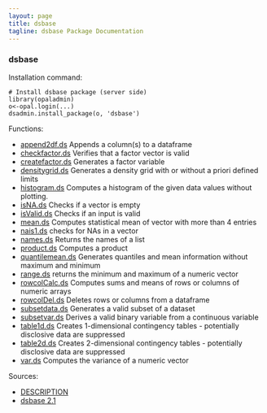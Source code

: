 ```yaml
---
layout: page
title: dsbase
tagline: dsbase Package Documentation
---
```



### dsbase

Installation command:

	# Install dsbase package (server side)
	library(opaladmin)
	o<-opal.login(...)
	dsadmin.install_package(o, 'dsbase')

Functions:


* [append2df.ds](append2df.ds.html) Appends a column(s) to a dataframe
* [checkfactor.ds](checkfactor.ds.html) Verifies that a factor vector is valid
* [createfactor.ds](createfactor.ds.html) Generates a factor variable
* [densitygrid.ds](densitygrid.ds.html) Generates a density grid with or without a priori defined limits
* [histogram.ds](histogram.ds.html) Computes a histogram of the given data values without plotting.
* [isNA.ds](isNA.ds.html) Checks if a vector is empty
* [isValid.ds](isValid.ds.html) Checks if an input is valid
* [mean.ds](mean.ds.html) Computes statistical mean of vector with more than 4 entries
* [nais1.ds](nais1.ds.html) checks for NAs in a vector
* [names.ds](names.ds.html) Returns the names of a list
* [product.ds](product.ds.html) Computes a product
* [quantilemean.ds](quantilemean.ds.html) Generates quantiles and mean information without maximum and minimum
* [range.ds](range.ds.html) returns the minimum and maximum of a numeric vector
* [rowcolCalc.ds](rowcolCalc.ds.html) Computes sums and means of rows or columns of numeric arrays
* [rowcolDel.ds](rowcolDel.ds.html) Deletes rows or columns from a dataframe
* [subsetdata.ds](subsetdata.ds.html) Generates a valid subset of a dataset
* [subsetvar.ds](subsetvar.ds.html) Derives a valid binary variable from a continuous variable
* [table1d.ds](table1d.ds.html) Creates 1-dimensional contingency tables - potentially disclosive data are suppressed
* [table2d.ds](table2d.ds.html) Creates 2-dimensional contingency tables - potentially disclosive data are suppressed
* [var.ds](var.ds.html) Computes the variance of a numeric vector

Sources:

* [DESCRIPTION](https://raw.github.com/datashield/dsbase/2.1/DESCRIPTION)
* [dsbase 2.1](https://github.com/datashield/dsbase/tree/2.1)
